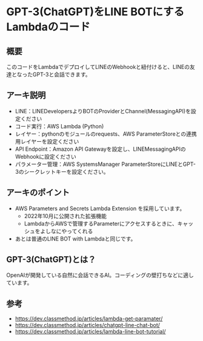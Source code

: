 # GPT-3(ChatGPT)をLINE BOTにするLambdaのコード

## 概要

このコードをLambdaでデプロイしてLINEのWebhookと紐付けると、LINEの友達となったGPT-3と会話できます。

## アーキ説明

- LINE：LINEDevelopersよりBOTのProviderとChannel(MessagingAPI)を設定ください
- コード実行：AWS Lambda (Python)
- レイヤー：pythonのモジュールのrequests、AWS ParameterStoreとの連携用レイヤーを設定ください
- API Endpoint：Amazon API Gatewayを設定し、LINEMessagingAPIのWebhookに設定ください
- パラメーター管理：AWS SystemsManager ParameterStoreにLINEとGPT-3のシークレットキーを設定ください。

## アーキのポイント

- AWS Parameters and Secrets Lambda Extension を採用しています。
    - 2022年10月に公開された拡張機能
    - LambdaからAWSで管理するParameterにアクセスするときに、キャッシュをよしなにやってくれる
- あとは普通のLINE BOT with Lambdaと同じです。

## GPT-3(ChatGPT)とは？

OpenAIが開発している自然に会話できるAI。コーディングの壁打ちなどに適しています。

## 参考

- https://dev.classmethod.jp/articles/lambda-get-paramater/
- https://dev.classmethod.jp/articles/chatgpt-line-chat-bot/
- https://dev.classmethod.jp/articles/lambda-line-bot-tutorial/